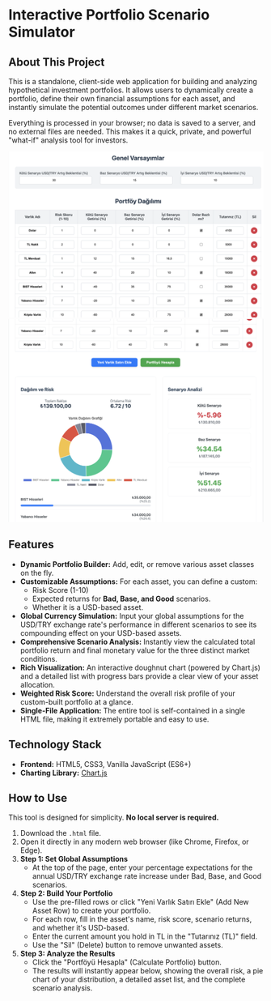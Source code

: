 # Interactive Portfolio Scenario Simulator

## About This Project

This is a standalone, client-side web application for building and analyzing hypothetical investment portfolios. It allows users to dynamically create a portfolio, define their own financial assumptions for each asset, and instantly simulate the potential outcomes under different market scenarios.

Everything is processed in your browser; no data is saved to a server, and no external files are needed. This makes it a quick, private, and powerful "what-if" analysis tool for investors.

![Screenshot of the Simulator](./images/Screenshot%202025-09-07%20at%2020.34.46.png)
![Screenshot of the Simulator](./images/Screenshot%202025-09-07%20at%2020.35.11.png)

## Features

- **Dynamic Portfolio Builder:** Add, edit, or remove various asset classes on the fly.
- **Customizable Assumptions:** For each asset, you can define a custom:
  - Risk Score (1-10)
  - Expected returns for **Bad, Base, and Good** scenarios.
  - Whether it is a USD-based asset.
- **Global Currency Simulation:** Input your global assumptions for the USD/TRY exchange rate's performance in different scenarios to see its compounding effect on your USD-based assets.
- **Comprehensive Scenario Analysis:** Instantly view the calculated total portfolio return and final monetary value for the three distinct market conditions.
- **Rich Visualization:** An interactive doughnut chart (powered by Chart.js) and a detailed list with progress bars provide a clear view of your asset allocation.
- **Weighted Risk Score:** Understand the overall risk profile of your custom-built portfolio at a glance.
- **Single-File Application:** The entire tool is self-contained in a single HTML file, making it extremely portable and easy to use.

## Technology Stack

- **Frontend:** HTML5, CSS3, Vanilla JavaScript (ES6+)
- **Charting Library:** [Chart.js](https://www.chartjs.org/)

## How to Use

This tool is designed for simplicity. **No local server is required.**

1.  Download the `.html` file.
2.  Open it directly in any modern web browser (like Chrome, Firefox, or Edge).
3.  **Step 1: Set Global Assumptions**
    - At the top of the page, enter your percentage expectations for the annual USD/TRY exchange rate increase under Bad, Base, and Good scenarios.
4.  **Step 2: Build Your Portfolio**
    - Use the pre-filled rows or click "Yeni Varlık Satırı Ekle" (Add New Asset Row) to create your portfolio.
    - For each row, fill in the asset's name, risk score, scenario returns, and whether it's USD-based.
    - Enter the current amount you hold in TL in the "Tutarınız (TL)" field.
    - Use the "Sil" (Delete) button to remove unwanted assets.
5.  **Step 3: Analyze the Results**
    - Click the "Portföyü Hesapla" (Calculate Portfolio) button.
    - The results will instantly appear below, showing the overall risk, a pie chart of your distribution, a detailed asset list, and the complete scenario analysis.
